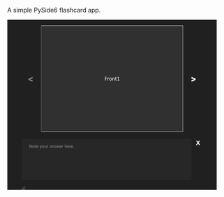 A simple PySide6 flashcard app.

<img src="./images/example-image.png" alt="example-image" width=480>
